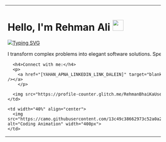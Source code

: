 <div align="center">
<table width="100%" border="0" cellpadding="0" cellspacing="0">
  <tr valign="top">
    <td width="60%">
      <h1>Hello, I'm Rehman Ali <img src="https://media.giphy.com/media/hvRJCLFzcasrR4ia7z/giphy.gif" width="35"></h1>
      <a href="https://git.io/typing-svg"><img src="https://readme-typing-svg.demolab.com?font=Fira+Code&size=28&pause=1000&color=00BFFF&center=false&width=450&lines=AI+%26+Full-Stack+Architect;Cross-Platform+Innovator;Turning+Ideas+into+Reality" alt="Typing SVG" /></a>
      <br>
      <p>I transform complex problems into elegant software solutions. Specializing in AI-driven applications and high-performance systems across Web, Mobile, and Desktop. My focus is on building intelligent, scalable, and reliable software products.</p>
      
      <h4>Connect with me:</h4>
      <p>
        <a href="[YAHAN_APNA_LINKEDIN_LINK_DALEIN]" target="blank"><img align="center" src="https://raw.githubusercontent.com/rahuldkjain/github-profile-readme-generator/master/src/images/icons/Social/linked-in-alt.svg" alt="rehman-ali-linkedin" height="30" width="40" /></a>
        </p>

      <img src="https://profile-counter.glitch.me/RehmanBhaiKaUsername/count.svg" alt="Visitors">
    </td>

    <td width="40%" align="center">
      <img src="https://camo.githubusercontent.com/13c49c38662973c52a0a2212e3e9d89065a254201b1a7751a7b1c31c9d646738/68747470733a2f2f63646e2e6472696262626c652e636f6d2f75736572732f3733303730332f73637265656e73686f74732f363531323934332f616e696d617465645f626f756e63655f322e676966" alt="Coding Animation" width="400px">
    </td>
  </tr>
</table>
</div>
